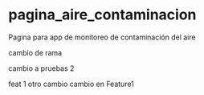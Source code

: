 # pagina_aire_contaminacion
Pagina para app de monitoreo de contaminación del aire

cambio de rama

cambio a pruebas 2

feat 1 
otro cambio 
cambio en Feature1
